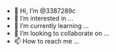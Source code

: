 - 👋 Hi, I’m @3387289c
- 👀 I’m interested in ...
- 🌱 I’m currently learning ...
- 💞️ I’m looking to collaborate on ...
- 📫 How to reach me ...

<!---
3387289c/3387289c is a ✨ special ✨ repository because its `README.md` (this file) appears on your GitHub profile.
You can click the Preview link to take a look at your changes.
--->
